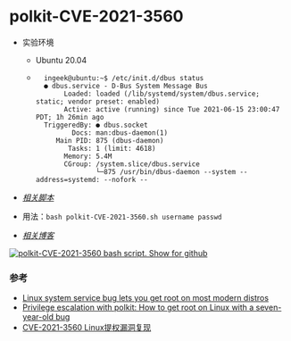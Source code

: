 # polkit-CVE-2021-3560

- 实验环境
    - Ubuntu 20.04
    - ```
        ingeek@ubuntu:~$ /etc/init.d/dbus status
        ● dbus.service - D-Bus System Message Bus
             Loaded: loaded (/lib/systemd/system/dbus.service; static; vendor preset: enabled)
             Active: active (running) since Tue 2021-06-15 23:00:47 PDT; 1h 26min ago
        TriggeredBy: ● dbus.socket
               Docs: man:dbus-daemon(1)
           Main PID: 875 (dbus-daemon)
              Tasks: 1 (limit: 4618)
             Memory: 5.4M
             CGroup: /system.slice/dbus.service
                     └─875 /usr/bin/dbus-daemon --system --address=systemd: --nofork --
      ```


- [*相关脚本*](https://github.com/Bin4xin/bigger-than-bigger/blob/master/CoVV/polkit-CVE-2021-3560/polkit-CVE-2021-3560.sh)
- 用法：`bash polkit-CVE-2021-3560.sh username passwd`
- [*相关博客*](https://about.sentrylab.cn/help/polkit-CVE-2021-3560/)

[![polkit-CVE-2021-3560 bash script. Show for github](https://res.cloudinary.com/marcomontalbano/image/upload/v1623830928/video_to_markdown/images/youtube--fRAcxMjbY44-c05b58ac6eb4c4700831b2b3070cd403.jpg)](https://youtu.be/fRAcxMjbY44 "polkit-CVE-2021-3560 bash script. Show for github")


### 参考
- [Linux system service bug lets you get root on most modern distros](https://www.bleepingcomputer.com/news/security/linux-system-service-bug-lets-you-get-root-on-most-modern-distros/)
- [Privilege escalation with polkit: How to get root on Linux with a seven-year-old bug](https://github.blog/2021-06-10-privilege-escalation-polkit-root-on-linux-with-bug/)
- [CVE-2021-3560 Linux提权漏洞复现](https://www.bilibili.com/video/BV12o4y1y7gC)
